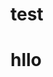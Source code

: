 # test
<!DOCTYPE html>
<html>
<head>
	<title>test</title>
</head>
<body>
<h1>hllo</h1>
</body>
</html>
